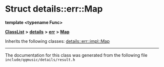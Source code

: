 

# Struct details::err::Map

**template &lt;typename Func&gt;**



[**ClassList**](annotated.md) **>** [**details**](namespacedetails.md) **>** [**err**](namespacedetails_1_1err.md) **>** [**Map**](structdetails_1_1err_1_1Map.md)








Inherits the following classes: [details::err::impl::Map](structdetails_1_1err_1_1impl_1_1Map.md)















































































































------------------------------
The documentation for this class was generated from the following file `include/qqmusic/details/result.h`

